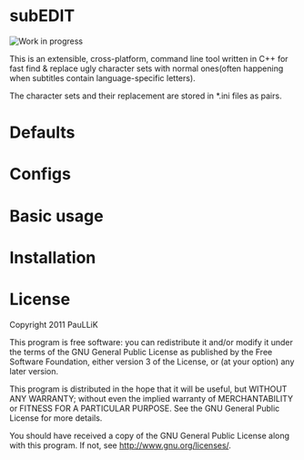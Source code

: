 subEDIT
=======

![Work in progress](https://github.com/paullik/subEDIT/raw/master/wip.png "Work in progress")

This is an extensible, cross-platform, command line tool written in C++ for fast
find & replace ugly character sets with normal ones(often happening when subtitles
contain language-specific letters).

The character sets and their replacement are stored in \*.ini files as pairs.

Defaults
========

Configs
=======

Basic usage
===========

Installation
============

License
=======

Copyright 2011 PauLLiK

This program is free software: you can redistribute it and/or modify
it under the terms of the GNU General Public License as published by
the Free Software Foundation, either version 3 of the License, or
(at your option) any later version.

This program is distributed in the hope that it will be useful,
but WITHOUT ANY WARRANTY; without even the implied warranty of
MERCHANTABILITY or FITNESS FOR A PARTICULAR PURPOSE.  See the
GNU General Public License for more details.

You should have received a copy of the GNU General Public License
along with this program.  If not, see <http://www.gnu.org/licenses/>.

